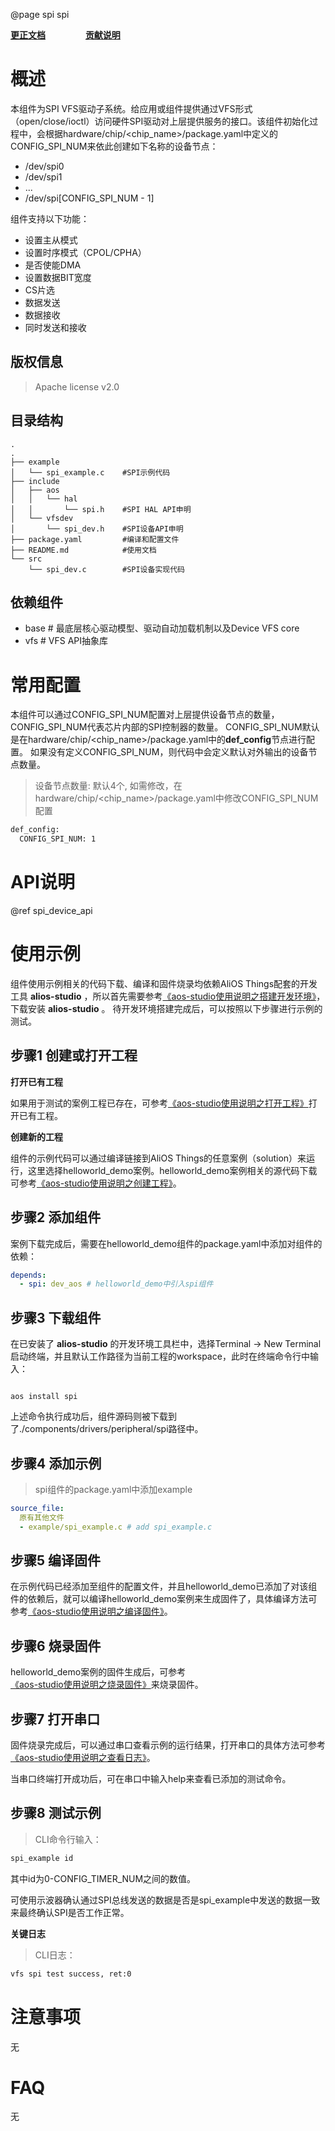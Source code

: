 @page spi spi

**[更正文档](https://gitee.com/alios-things/spi/edit/rel_3.3.0/README.md)** &emsp;&emsp;&emsp;&emsp; **[贡献说明](https://g.alicdn.com/alios-things-3.3/doc/contribute_doc.html)**

# 概述
本组件为SPI VFS驱动子系统。给应用或组件提供通过VFS形式（open/close/ioctl）访问硬件SPI驱动对上层提供服务的接口。该组件初始化过程中，会根据hardware/chip/<chip_name>/package.yaml中定义的CONFIG_SPI_NUM来依此创建如下名称的设备节点：
* /dev/spi0
* /dev/spi1
* ...
* /dev/spi[CONFIG_SPI_NUM - 1]

组件支持以下功能：
- 设置主从模式
- 设置时序模式（CPOL/CPHA）
- 是否使能DMA
- 设置数据BIT宽度
- CS片选
- 数据发送
- 数据接收
- 同时发送和接收

## 版权信息
> Apache license v2.0

## 目录结构
```tree
.
.
├── example
│   └── spi_example.c    #SPI示例代码
├── include
│   ├── aos
│   │   └── hal
│   │       └── spi.h    #SPI HAL API申明
│   └── vfsdev
│       └── spi_dev.h    #SPI设备API申明
├── package.yaml         #编译和配置文件
├── README.md            #使用文档
└── src
    └── spi_dev.c        #SPI设备实现代码

```

## 依赖组件
* base     # 最底层核心驱动模型、驱动自动加载机制以及Device VFS core
* vfs      # VFS API抽象库

# 常用配置
本组件可以通过CONFIG_SPI_NUM配置对上层提供设备节点的数量，CONFIG_SPI_NUM代表芯片内部的SPI控制器的数量。
CONFIG_SPI_NUM默认是在hardware/chip/<chip_name>/package.yaml中的**def_config**节点进行配置。
如果没有定义CONFIG_SPI_NUM，则代码中会定义默认对外输出的设备节点数量。
> 设备节点数量: 默认4个, 如需修改，在hardware/chip/<chip_name>/package.yaml中修改CONFIG_SPI_NUM配置
```sh
def_config:
  CONFIG_SPI_NUM: 1
```

# API说明
@ref spi_device_api

# 使用示例

组件使用示例相关的代码下载、编译和固件烧录均依赖AliOS Things配套的开发工具 **alios-studio** ，所以首先需要参考[《aos-studio使用说明之搭建开发环境》](https://g.alicdn.com/alios-things-3.3/doc/setup_env.html)，下载安装 **alios-studio** 。
待开发环境搭建完成后，可以按照以下步骤进行示例的测试。

## 步骤1 创建或打开工程

**打开已有工程**

如果用于测试的案例工程已存在，可参考[《aos-studio使用说明之打开工程》](https://g.alicdn.com/alios-things-3.3/doc/open_project.html)打开已有工程。

**创建新的工程**

组件的示例代码可以通过编译链接到AliOS Things的任意案例（solution）来运行，这里选择helloworld_demo案例。helloworld_demo案例相关的源代码下载可参考[《aos-studio使用说明之创建工程》](https://g.alicdn.com/alios-things-3.3/doc/create_project.html)。

## 步骤2 添加组件

案例下载完成后，需要在helloworld_demo组件的package.yaml中添加对组件的依赖：
```yaml
depends:
  - spi: dev_aos # helloworld_demo中引入spi组件
```

## 步骤3 下载组件

在已安装了 **alios-studio** 的开发环境工具栏中，选择Terminal -> New Terminal启动终端，并且默认工作路径为当前工程的workspace，此时在终端命令行中输入：

```shell

aos install spi

```

上述命令执行成功后，组件源码则被下载到了./components/drivers/peripheral/spi路径中。

## 步骤4 添加示例
> spi组件的package.yaml中添加example
```yaml
source_file:
  原有其他文件
  - example/spi_example.c # add spi_example.c
```

## 步骤5 编译固件

在示例代码已经添加至组件的配置文件，并且helloworld_demo已添加了对该组件的依赖后，就可以编译helloworld_demo案例来生成固件了，具体编译方法可参考[《aos-studio使用说明之编译固件》](https://g.alicdn.com/alios-things-3.3/doc/build_project.html)。

## 步骤6 烧录固件

helloworld_demo案例的固件生成后，可参考[《aos-studio使用说明之烧录固件》](https://g.alicdn.com/alios-things-3.3/doc/burn_image.html)来烧录固件。

## 步骤7 打开串口

固件烧录完成后，可以通过串口查看示例的运行结果，打开串口的具体方法可参考[《aos-studio使用说明之查看日志》](https://g.alicdn.com/alios-things-3.3/doc/view_log.html)。

当串口终端打开成功后，可在串口中输入help来查看已添加的测试命令。

## 步骤8 测试示例

> CLI命令行输入：
```sh
spi_example id
```
其中id为0-CONFIG_TIMER_NUM之间的数值。

可使用示波器确认通过SPI总线发送的数据是否是spi_example中发送的数据一致来最终确认SPI是否工作正常。

**关键日志**
> CLI日志：
```sh
vfs spi test success, ret:0
```

# 注意事项
无

# FAQ
无
